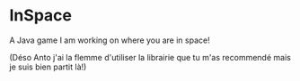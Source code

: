# InSpace
A Java game I am working on where you are in space!

(Déso Anto j'ai la flemme d'utiliser la librairie que tu m'as recommendé mais je suis bien partit là!)
